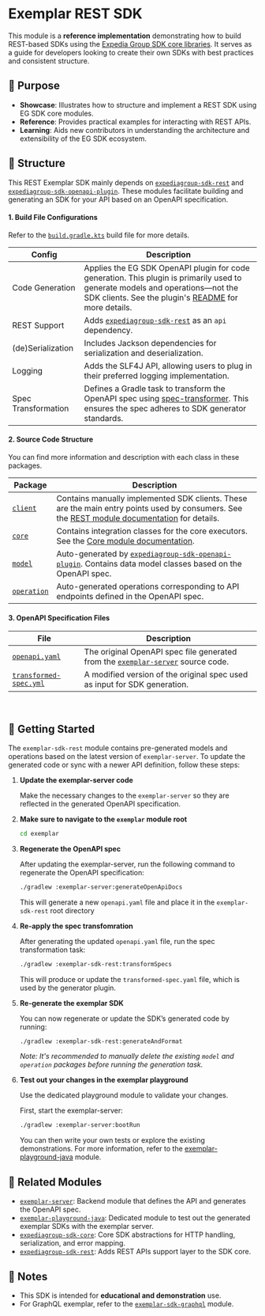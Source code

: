 # Exemplar REST SDK

This module is a **reference implementation** demonstrating how to build REST-based SDKs using the [Expedia Group SDK core libraries](https://github.com/ExpediaGroup). It serves as a guide for developers looking to create their own SDKs with best practices and consistent structure.

## 🎯 Purpose

* **Showcase**: Illustrates how to structure and implement a REST SDK using EG SDK core modules.
* **Reference**: Provides practical examples for interacting with REST APIs.
* **Learning**: Aids new contributors in understanding the architecture and extensibility of the EG SDK ecosystem.

## 🧱 Structure

This REST Exemplar SDK mainly depends on [`expediagroup-sdk-rest`](../../expediagroup-sdk-rest) and [`expediagroup-sdk-openapi-plugin`](../../expediagroup-sdk-openapi-plugin). These modules facilitate building and generating an SDK for your API based on an OpenAPI specification.

#### 1. Build File Configurations

Refer to the [`build.gradle.kts`](./build.gradle.kts) build file for more details.

| Config              | Description                                                                                                                                                                                                                              |
|---------------------|------------------------------------------------------------------------------------------------------------------------------------------------------------------------------------------------------------------------------------------|
| Code Generation     | Applies the EG SDK OpenAPI plugin for code generation. This plugin is primarily used to generate models and operations—not the SDK clients. See the plugin's [README](../../expediagroup-sdk-openapi-plugin/README.md) for more details. |
| REST Support        | Adds [`expediagroup-sdk-rest`](../../expediagroup-sdk-rest) as an `api` dependency.                                                                                                                                                      |
| (de)Serialization   | Includes Jackson dependencies for serialization and deserialization.                                                                                                                                                                     |
| Logging             | Adds the SLF4J API, allowing users to plug in their preferred logging implementation.                                                                                                                                                    |
| Spec Transformation | Defines a Gradle task to transform the OpenAPI spec using [spec-transformer](https://github.com/ExpediaGroup/spec-transformer). This ensures the spec adheres to SDK generator standards.                                                |


#### 2. Source Code Structure
You can find more information and description with each class in these packages.

| Package                                                                       | Description                                                                                                                                                                           |
|-------------------------------------------------------------------------------|---------------------------------------------------------------------------------------------------------------------------------------------------------------------------------------|
| [`client`](./src/main/kotlin/com/expediagroup/sdk/exemplar/rest/client)       | Contains manually implemented SDK clients. These are the main entry points used by consumers. See the [REST module documentation](../../expediagroup-sdk-rest/README.md) for details. |
| [`core`](./src/main/kotlin/com/expediagroup/sdk/exemplar/rest/core)           | Contains integration classes for the core executors. See the [Core module documentation](../../expediagroup-sdk-core/README.md).                                                      |
| [`model`](./src/main/kotlin/com/expediagroup/sdk/exemplar/rest/model)         | Auto-generated by [`expediagroup-sdk-openapi-plugin`](../../expediagroup-sdk-openapi-plugin). Contains data model classes based on the OpenAPI spec.                                  |
| [`operation`](./src/main/kotlin/com/expediagroup/sdk/exemplar/rest/operation) | Auto-generated operations corresponding to API endpoints defined in the OpenAPI spec.                                                                                                 |

#### 3. OpenAPI Specification Files

| File                                             | Description                                                                                            |
|--------------------------------------------------|--------------------------------------------------------------------------------------------------------|
| [`openapi.yaml`](./openapi.yaml)                 | The original OpenAPI spec file generated from the [`exemplar-server`](../exemplar-server) source code. |
| [`transformed-spec.yml`](./transformed-spec.yml) | A modified version of the original spec used as input for SDK generation.                              |

<br />

## 🚀 Getting Started

The `exemplar-sdk-rest` module contains pre-generated models and operations based on the latest version of `exemplar-server`. To update the generated code or sync with a newer API definition, follow these steps:

1. **Update the exemplar-server code**

   Make the necessary changes to the `exemplar-server` so they are reflected in the generated OpenAPI specification.

2. **Make sure to navigate to the `exemplar` module root**

   ```bash
   cd exemplar
   ```
   
2. **Regenerate the OpenAPI spec**

   After updating the exemplar-server, run the following command to regenerate the OpenAPI specification:
   
   ```bash
   ./gradlew :exemplar-server:generateOpenApiDocs
   ```

   This will generate a new `openapi.yaml` file and place it in the `exemplar-sdk-rest` root directory

3. **Re-apply the spec transfomration**

   After generating the updated `openapi.yaml` file, run the spec transformation task:
   
    ```bash
    ./gradlew :exemplar-sdk-rest:transformSpecs
    ```

    This will produce or update the `transformed-spec.yaml` file, which is used by the generator plugin.

5. **Re-generate the exemplar SDK**

   You can now regenerate or update the SDK’s generated code by running:

   ```bash
   ./gradlew :exemplar-sdk-rest:generateAndFormat
   ```

   _Note: It's recommended to manually delete the existing `model` and `operation` packages before running the generation task._

6. **Test out your changes in the exemplar playground**

    Use the dedicated playground module to validate your changes.

    First, start the exemplar-server:

   ```bash
   ./gradlew :exemplar-server:bootRun
   ```

   You can then write your own tests or explore the existing demonstrations. For more information, refer to the [exemplar-playground-java](../exemplar-playground-java) module.
   
## 🔗 Related Modules

* [`exemplar-server`](../exemplar-server): Backend module that defines the API and generates the OpenAPI spec.
* [`exemplar-playground-java`](../exemplar-playground-java): Dedicated module to test out the generated exemplar SDKs with the exemplar server.
* [`expediagroup-sdk-core`](../../expediagroup-sdk-core): Core SDK abstractions for HTTP handling, serialization, and error mapping.
* [`expediagroup-sdk-rest`](../../expediagroup-sdk-rest): Adds REST APIs support layer to the SDK core.


## 📝 Notes

* This SDK is intended for **educational and demonstration** use.
* For GraphQL exemplar, refer to the [`exemplar-sdk-graphql`](../exemplar-sdk-graphql) module.
